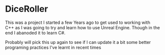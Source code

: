# DiceRoller

This was a project I started a few Years ago to get used to working with C++ as I was going to try and learn how to use Unreal Engine. Though in the end I abanoded it to learn C#.

Probably will pick this up again to see if I can update it a bit some better programing practices I've learnt in recent times
